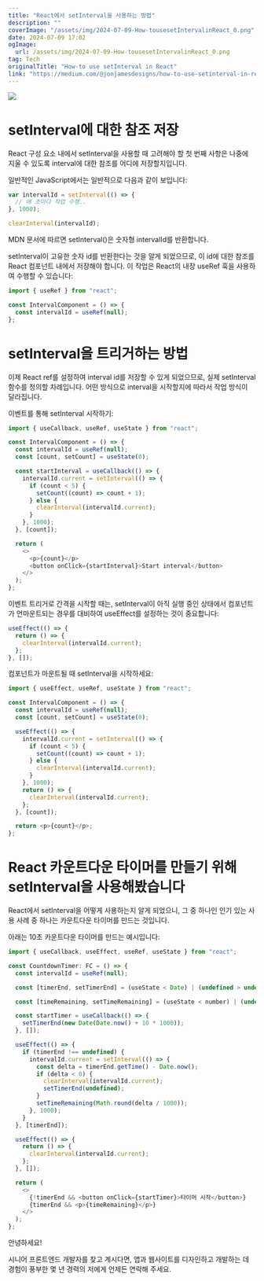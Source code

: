 ```yaml
---
title: "React에서 setInterval을 사용하는 방법"
description: ""
coverImage: "/assets/img/2024-07-09-How-tousesetIntervalinReact_0.png"
date: 2024-07-09 17:02
ogImage:
  url: /assets/img/2024-07-09-How-tousesetIntervalinReact_0.png
tag: Tech
originalTitle: "How-to use setInterval in React"
link: "https://medium.com/@jonjamesdesigns/how-to-use-setinterval-in-react-10612f122027"
---
```


<img src="/assets/img/2024-07-09-How-tousesetIntervalinReact_0.png" />

# setInterval에 대한 참조 저장

React 구성 요소 내에서 setInterval을 사용할 때 고려해야 할 첫 번째 사항은 나중에 지울 수 있도록 interval에 대한 참조를 어디에 저장할지입니다.

일반적인 JavaScript에서는 일반적으로 다음과 같이 보입니다:

<div class="content-ad"></div>

```js
var intervalId = setInterval(() => {
  // 매 초마다 작업 수행..
}, 1000);

clearInterval(intervalId);
```

MDN 문서에 따르면 setInterval()은 숫자형 intervalId를 반환합니다.

setInterval이 고유한 숫자 id를 반환한다는 것을 알게 되었으므로, 이 id에 대한 참조를 React 컴포넌트 내에서 저장해야 합니다. 이 작업은 React의 내장 useRef 훅을 사용하여 수행할 수 있습니다:

```js
import { useRef } from "react";

const IntervalComponent = () => {
  const intervalId = useRef(null);
};
```

<div class="content-ad"></div>

# setInterval을 트리거하는 방법

이제 React ref를 설정하여 interval id를 저장할 수 있게 되었으므로, 실제 setInterval 함수를 정의할 차례입니다. 어떤 방식으로 interval을 시작할지에 따라서 작업 방식이 달라집니다.

이벤트를 통해 setInterval 시작하기:

```js
import { useCallback, useRef, useState } from "react";

const IntervalComponent = () => {
  const intervalId = useRef(null);
  const [count, setCount] = useState(0);

  const startInterval = useCallback(() => {
    intervalId.current = setInterval(() => {
      if (count < 5) {
        setCount((count) => count + 1);
      } else {
        clearInterval(intervalId.current);
      }
    }, 1000);
  }, [count]);

  return (
    <>
      <p>{count}</p>
      <button onClick={startInterval}>Start interval</button>
    </>
  );
};
```

<div class="content-ad"></div>

이벤트 트리거로 간격을 시작할 때는, setInterval이 아직 실행 중인 상태에서 컴포넌트가 언마운트되는 경우를 대비하여 useEffect를 설정하는 것이 중요합니다:

```js
useEffect(() => {
  return () => {
    clearInterval(intervalId.current);
  };
}, []);
```

컴포넌트가 마운트될 때 setInterval을 시작하세요:

```js
import { useEffect, useRef, useState } from "react";

const IntervalComponent = () => {
  const intervalId = useRef(null);
  const [count, setCount] = useState(0);

  useEffect(() => {
    intervalId.current = setInterval(() => {
      if (count < 5) {
        setCount((count) => count + 1);
      } else {
        clearInterval(intervalId.current);
      }
    }, 1000);
    return () => {
      clearInterval(intervalId.current);
    };
  }, [count]);

  return <p>{count}</p>;
};
```

<div class="content-ad"></div>

# React 카운트다운 타이머를 만들기 위해 setInterval을 사용해봤습니다

React에서 setInterval을 어떻게 사용하는지 알게 되었으니, 그 중 하나인 인기 있는 사용 사례 중 하나는 카운트다운 타이머를 만드는 것입니다.

아래는 10초 카운트다운 타이머를 만드는 예시입니다:

```js
import { useCallback, useEffect, useRef, useState } from "react";

const CountdownTimer: FC = () => {
  const intervalId = useRef(null);

  const [timerEnd, setTimerEnd] = (useState < Date) | (undefined > undefined);

  const [timeRemaining, setTimeRemaining] = (useState < number) | (undefined > 0);

  const startTimer = useCallback(() => {
    setTimerEnd(new Date(Date.now() + 10 * 1000));
  }, []);

  useEffect(() => {
    if (timerEnd !== undefined) {
      intervalId.current = setInterval(() => {
        const delta = timerEnd.getTime() - Date.now();
        if (delta < 0) {
          clearInterval(intervalId.current);
          setTimerEnd(undefined);
        }
        setTimeRemaining(Math.round(delta / 1000));
      }, 1000);
    }
  }, [timerEnd]);

  useEffect(() => {
    return () => {
      clearInterval(intervalId.current);
    };
  }, []);

  return (
    <>
      {!timerEnd && <button onClick={startTimer}>타이머 시작</button>}
      {timerEnd && <p>{timeRemaining}</p>}
    </>
  );
};
```

<div class="content-ad"></div>

안녕하세요!

시니어 프론트엔드 개발자를 찾고 계시다면, 앱과 웹사이트를 디자인하고 개발하는 데 경험이 풍부한 몇 년 경력의 저에게 언제든 연락해 주세요.
